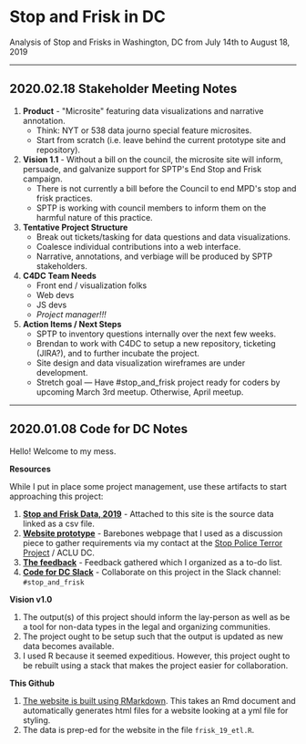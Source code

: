 # Stop and Frisk in DC
Analysis of Stop and Frisks in Washington, DC from July 14th to August 18, 2019

---

## 2020.02.18 Stakeholder Meeting Notes
1. **Product** - "Microsite" featuring data visualizations and narrative annotation.
    * Think: NYT or 538 data journo special feature microsites.
    * Start from scratch (i.e. leave behind the current prototype site and repository).
2. **Vision 1.1** - Without a bill on the council, the microsite site will inform, persuade, and galvanize support for SPTP's End Stop and Frisk campaign.
    * There is not currently a bill before the Council to end MPD's stop and frisk practices.
    * SPTP is working with council members to inform them on the harmful nature of this practice.
3. **Tentative Project Structure**
    * Break out tickets/tasking for data questions and data visualizations.
    * Coalesce individual contributions into a web interface.
    * Narrative, annotations, and verbiage will be produced by SPTP stakeholders.
4. **C4DC Team Needs**
    * Front end / visualization folks
    * Web devs
    * JS devs
    * _Project manager!!!_
5. **Action Items / Next Steps**
    * SPTP to inventory questions internally over the next few weeks.
    * Brendan to work with C4DC to setup a new repository, ticketing (JIRA?), and to further incubate the project.
    * Site design and data visualization wireframes are under development.
    * Stretch goal — Have #stop_and_frisk project ready for coders by upcoming March 3rd meetup. Otherwise, April meetup.

---

## 2020.01.08 Code for DC Notes
Hello! Welcome to my mess.

**Resources**

While I put in place some project management, use these artifacts to start approaching this project:
1. **[Stop and Frisk Data, 2019](https://mpdc.dc.gov/stopdata)** - Attached to this site is the source data linked as a csv file.
2. **[Website prototype](https://bfraiche.github.io/dc-stop-and-frisk/)** - Barebones webpage that I used as a discussion piece to gather requirements via my contact at the [Stop Police Terror Project](https://www.sptdc.com/) / ACLU DC.
3. **[The feedback](https://www.evernote.com/shard/s338/sh/55b99eab-8f39-47e7-b9d1-807b8fc4fab9/704abe2730b841a5c96529aa115f54c9)** - Feedback gathered which I organized as a to-do list.
4. **[Code for DC Slack](https://codefordc.org/slack)** - Collaborate on this project in the Slack channel: `#stop_and_frisk`

**Vision v1.0**

1. The output(s) of this project should inform the lay-person as well as be a tool for non-data types in the legal and organizing communities.
2. The project ought to be setup such that the output is updated as new data becomes available.
3. I used R because it seemed expeditious. However, this project ought to be rebuilt using a stack that makes the project easier for collaboration.

**This Github**

1. [The website is built using RMarkdown](https://rmarkdown.rstudio.com/lesson-13.html). This takes an Rmd document and automatically generates html files for a website looking at a yml file for styling.
2. The data is prep-ed for the website in the file `frisk_19_etl.R`.
